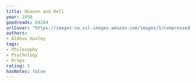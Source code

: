 ```yaml
---
title: Heaven and Hell
year: 1956
goodreads: 64284
urlCover: "https://images-na.ssl-images-amazon.com/images/S/compressed.photo.goodreads.com/books/1283706659i/64284.jpg"
authors:
- Aldous Huxley
tags:
- Philosophy
- Psychology
- Drugs
rating: 5
hasNotes: false
---
```

